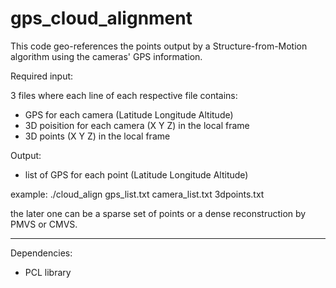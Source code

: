 # gps_cloud_alignment


This code geo-references the points output by a Structure-from-Motion algorithm using the cameras' GPS information.

Required input:

3 files where each line of each respective file contains:

- GPS for each camera (Latitude Longitude Altitude)
- 3D poisition for each camera (X Y Z) in the local frame
- 3D points (X Y Z) in the local frame

Output:
- list of GPS for each point (Latitude Longitude  Altitude)

example:
./cloud_align gps_list.txt camera_list.txt 3dpoints.txt

the later one can be a sparse set of points or a dense reconstruction by PMVS or CMVS.

-----------------
Dependencies:

- PCL library
